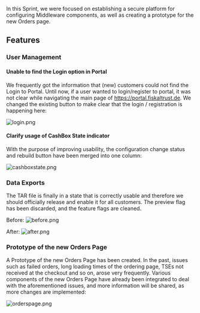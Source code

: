 In this Sprint, we were focused on establishing a secure platform for configuring Middleware components, as well as creating a prototype for the new Orders page.

## Features

### User Management

#### Unable to find the Login option in Portal

We frequently got the information that (new) customers could not find the Login to Portal. Until now, if a user wanted to login/register to portal, it was not clear while navigating the main page of https://portal.fiskaltrust.de. We changed the existing  button to make clear that the login / registration is happening here:  
 
![login.png](https://github.com/fiskaltrust/release-notes/blob/user/opa/release_notes_94/portal/images/sprint-94/login.png)

#### Clarify usage of CashBox State indicator  

With the purpose of improving usability, the configuration change status and rebuild button have been merged into one column:

![cashboxstate.png](https://github.com/fiskaltrust/release-notes/blob/user/opa/release_notes_94/portal/images/sprint-94/cashboxstate.png)

### Data Exports

The TAR file is finally in a state that is correctly usable and therefore we should officially release and enable it for all customers.  The preview flag has been discarded, and the feature flags are cleaned.

Before:
![before.png](https://github.com/fiskaltrust/release-notes/blob/user/opa/release_notes_94/portal/images/sprint-94/before.png)

After:
![after.png](https://github.com/fiskaltrust/release-notes/blob/user/opa/release_notes_94/portal/images/sprint-94/after.png) 


### Prototype of the new Orders Page

A Prototype of the new Orders Page has been created. In the past, issues such as failed orders, long loading times of the ordering page, TSEs not received at the checkout and so on, arose very frequently.  Various components of the new Orders Page have already been integrated to deal with the aforementioned issues, and more information will be shared, as more changes are implemented:

![orderspage.png](https://github.com/fiskaltrust/release-notes/blob/user/opa/release_notes_94/portal/images/sprint-94/orderspage.png)





